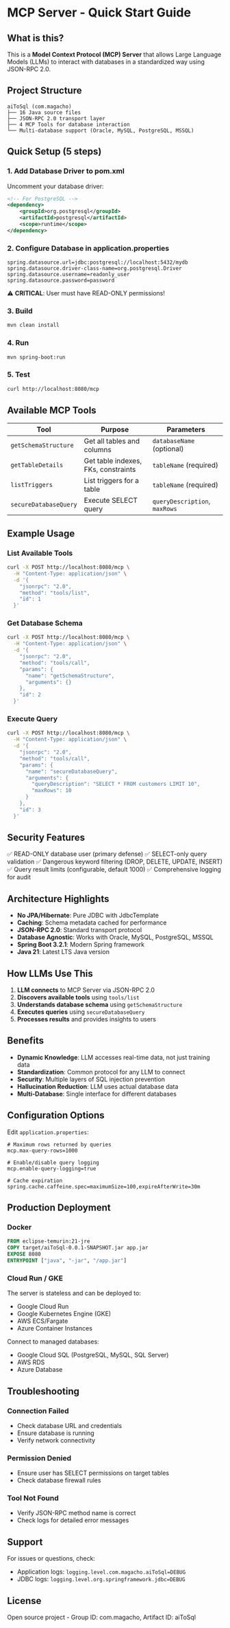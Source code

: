 # MCP Server - Quick Start Guide

## What is this?

This is a **Model Context Protocol (MCP) Server** that allows Large Language Models (LLMs) to interact with databases in a standardized way using JSON-RPC 2.0.

## Project Structure

```
aiToSql (com.magacho)
├── 16 Java source files
├── JSON-RPC 2.0 transport layer
├── 4 MCP Tools for database interaction
└── Multi-database support (Oracle, MySQL, PostgreSQL, MSSQL)
```

## Quick Setup (5 steps)

### 1. Add Database Driver to pom.xml

Uncomment your database driver:

```xml
<!-- For PostgreSQL -->
<dependency>
    <groupId>org.postgresql</groupId>
    <artifactId>postgresql</artifactId>
    <scope>runtime</scope>
</dependency>
```

### 2. Configure Database in application.properties

```properties
spring.datasource.url=jdbc:postgresql://localhost:5432/mydb
spring.datasource.driver-class-name=org.postgresql.Driver
spring.datasource.username=readonly_user
spring.datasource.password=password
```

⚠️ **CRITICAL**: User must have READ-ONLY permissions!

### 3. Build

```bash
mvn clean install
```

### 4. Run

```bash
mvn spring-boot:run
```

### 5. Test

```bash
curl http://localhost:8080/mcp
```

## Available MCP Tools

| Tool | Purpose | Parameters |
|------|---------|------------|
| `getSchemaStructure` | Get all tables and columns | `databaseName` (optional) |
| `getTableDetails` | Get table indexes, FKs, constraints | `tableName` (required) |
| `listTriggers` | List triggers for a table | `tableName` (required) |
| `secureDatabaseQuery` | Execute SELECT query | `queryDescription`, `maxRows` |

## Example Usage

### List Available Tools

```bash
curl -X POST http://localhost:8080/mcp \
  -H "Content-Type: application/json" \
  -d '{
    "jsonrpc": "2.0",
    "method": "tools/list",
    "id": 1
  }'
```

### Get Database Schema

```bash
curl -X POST http://localhost:8080/mcp \
  -H "Content-Type: application/json" \
  -d '{
    "jsonrpc": "2.0",
    "method": "tools/call",
    "params": {
      "name": "getSchemaStructure",
      "arguments": {}
    },
    "id": 2
  }'
```

### Execute Query

```bash
curl -X POST http://localhost:8080/mcp \
  -H "Content-Type: application/json" \
  -d '{
    "jsonrpc": "2.0",
    "method": "tools/call",
    "params": {
      "name": "secureDatabaseQuery",
      "arguments": {
        "queryDescription": "SELECT * FROM customers LIMIT 10",
        "maxRows": 10
      }
    },
    "id": 3
  }'
```

## Security Features

✅ READ-ONLY database user (primary defense)
✅ SELECT-only query validation
✅ Dangerous keyword filtering (DROP, DELETE, UPDATE, INSERT)
✅ Query result limits (configurable, default 1000)
✅ Comprehensive logging for audit

## Architecture Highlights

- **No JPA/Hibernate**: Pure JDBC with JdbcTemplate
- **Caching**: Schema metadata cached for performance
- **JSON-RPC 2.0**: Standard transport protocol
- **Database Agnostic**: Works with Oracle, MySQL, PostgreSQL, MSSQL
- **Spring Boot 3.2.1**: Modern Spring framework
- **Java 21**: Latest LTS Java version

## How LLMs Use This

1. **LLM connects** to MCP Server via JSON-RPC 2.0
2. **Discovers available tools** using `tools/list`
3. **Understands database schema** using `getSchemaStructure`
4. **Executes queries** using `secureDatabaseQuery`
5. **Processes results** and provides insights to users

## Benefits

- **Dynamic Knowledge**: LLM accesses real-time data, not just training data
- **Standardization**: Common protocol for any LLM to connect
- **Security**: Multiple layers of SQL injection prevention
- **Hallucination Reduction**: LLM uses actual database data
- **Multi-Database**: Single interface for different databases

## Configuration Options

Edit `application.properties`:

```properties
# Maximum rows returned by queries
mcp.max-query-rows=1000

# Enable/disable query logging
mcp.enable-query-logging=true

# Cache expiration
spring.cache.caffeine.spec=maximumSize=100,expireAfterWrite=30m
```

## Production Deployment

### Docker

```dockerfile
FROM eclipse-temurin:21-jre
COPY target/aiToSql-0.0.1-SNAPSHOT.jar app.jar
EXPOSE 8080
ENTRYPOINT ["java", "-jar", "/app.jar"]
```

### Cloud Run / GKE

The server is stateless and can be deployed to:
- Google Cloud Run
- Google Kubernetes Engine (GKE)
- AWS ECS/Fargate
- Azure Container Instances

Connect to managed databases:
- Google Cloud SQL (PostgreSQL, MySQL, SQL Server)
- AWS RDS
- Azure Database

## Troubleshooting

### Connection Failed
- Check database URL and credentials
- Ensure database is running
- Verify network connectivity

### Permission Denied
- Ensure user has SELECT permissions on target tables
- Check database firewall rules

### Tool Not Found
- Verify JSON-RPC method name is correct
- Check logs for detailed error messages

## Support

For issues or questions, check:
- Application logs: `logging.level.com.magacho.aiToSql=DEBUG`
- JDBC logs: `logging.level.org.springframework.jdbc=DEBUG`

## License

Open source project - Group ID: com.magacho, Artifact ID: aiToSql
